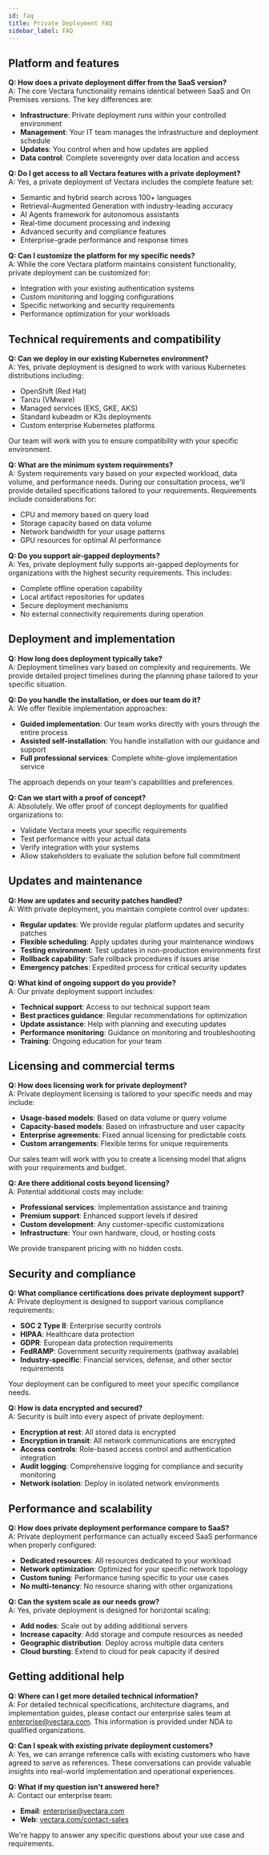 ```yaml
---
id: faq
title: Private Deployment FAQ
sidebar_label: FAQ
---
```


## Platform and features

**Q: How does a private deployment differ from the SaaS version?**  
A: The core Vectara functionality remains identical between SaaS and On Premises versions. The key differences are:
- **Infrastructure**: Private deployment runs within your controlled environment
- **Management**: Your IT team manages the infrastructure and deployment schedule
- **Updates**: You control when and how updates are applied
- **Data control**: Complete sovereignty over data location and access

**Q: Do I get access to all Vectara features with a private deployment?**  
A: Yes, a private deployment of Vectara includes the complete feature set:
- Semantic and hybrid search across 100+ languages
- Retrieval-Augmented Generation with industry-leading accuracy
- AI Agents framework for autonomous assistants
- Real-time document processing and indexing
- Advanced security and compliance features
- Enterprise-grade performance and response times

**Q: Can I customize the platform for my specific needs?**  
A: While the core Vectara platform maintains consistent functionality, private deployment can be customized for:
- Integration with your existing authentication systems
- Custom monitoring and logging configurations
- Specific networking and security requirements
- Performance optimization for your workloads

## Technical requirements and compatibility

**Q: Can we deploy in our existing Kubernetes environment?**  
A: Yes, private deployment is designed to work with various Kubernetes distributions including:
- OpenShift (Red Hat)
- Tanzu (VMware)
- Managed services (EKS, GKE, AKS)
- Standard kubeadm or K3s deployments
- Custom enterprise Kubernetes platforms

Our team will work with you to ensure compatibility with your specific environment.

**Q: What are the minimum system requirements?**  
A: System requirements vary based on your expected workload, data volume, and performance needs. During our consultation process, we'll provide detailed specifications tailored to your requirements. Requirements include considerations for:
- CPU and memory based on query load
- Storage capacity based on data volume
- Network bandwidth for your usage patterns
- GPU resources for optimal AI performance

**Q: Do you support air-gapped deployments?**  
A: Yes, private deployment fully supports air-gapped deployments for organizations with the highest security requirements. This includes:
- Complete offline operation capability
- Local artifact repositories for updates
- Secure deployment mechanisms
- No external connectivity requirements during operation

## Deployment and implementation

**Q: How long does deployment typically take?**  
A: Deployment timelines vary based on complexity and requirements. We provide detailed project timelines during the planning phase tailored to your specific situation.

**Q: Do you handle the installation, or does our team do it?**  
A: We offer flexible implementation approaches:
- **Guided implementation**: Our team works directly with yours through the entire process
- **Assisted self-installation**: You handle installation with our guidance and support
- **Full professional services**: Complete white-glove implementation service

The approach depends on your team's capabilities and preferences.

**Q: Can we start with a proof of concept?**  
A: Absolutely. We offer proof of concept deployments for qualified organizations to:
- Validate Vectara meets your specific requirements
- Test performance with your actual data
- Verify integration with your systems
- Allow stakeholders to evaluate the solution before full commitment

## Updates and maintenance

**Q: How are updates and security patches handled?**  
A: With private deployment, you maintain complete control over updates:
- **Regular updates**: We provide regular platform updates and security patches
- **Flexible scheduling**: Apply updates during your maintenance windows
- **Testing environment**: Test updates in non-production environments first
- **Rollback capability**: Safe rollback procedures if issues arise
- **Emergency patches**: Expedited process for critical security updates

**Q: What kind of ongoing support do you provide?**  
A: Our private deployment support includes:
- **Technical support**: Access to our technical support team
- **Best practices guidance**: Regular recommendations for optimization
- **Update assistance**: Help with planning and executing updates
- **Performance monitoring**: Guidance on monitoring and troubleshooting
- **Training**: Ongoing education for your team

## Licensing and commercial terms

**Q: How does licensing work for private deployment?**  
A: Private deployment licensing is tailored to your specific needs and may include:
- **Usage-based models**: Based on data volume or query volume
- **Capacity-based models**: Based on infrastructure and user capacity
- **Enterprise agreements**: Fixed annual licensing for predictable costs
- **Custom arrangements**: Flexible terms for unique requirements

Our sales team will work with you to create a licensing model that aligns with your requirements and budget.

**Q: Are there additional costs beyond licensing?**  
A: Potential additional costs may include:
- **Professional services**: Implementation assistance and training
- **Premium support**: Enhanced support levels if desired
- **Custom development**: Any customer-specific customizations
- **Infrastructure**: Your own hardware, cloud, or hosting costs

We provide transparent pricing with no hidden costs.

## Security and compliance

**Q: What compliance certifications does private deployment support?**  
A: Private deployment is designed to support various compliance requirements:
- **SOC 2 Type II**: Enterprise security controls
- **HIPAA**: Healthcare data protection
- **GDPR**: European data protection requirements
- **FedRAMP**: Government security requirements (pathway available)
- **Industry-specific**: Financial services, defense, and other sector requirements

Your deployment can be configured to meet your specific compliance needs.

**Q: How is data encrypted and secured?**  
A: Security is built into every aspect of private deployment:
- **Encryption at rest**: All stored data is encrypted
- **Encryption in transit**: All network communications are encrypted
- **Access controls**: Role-based access control and authentication integration
- **Audit logging**: Comprehensive logging for compliance and security monitoring
- **Network isolation**: Deploy in isolated network environments

## Performance and scalability

**Q: How does private deployment performance compare to SaaS?**  
A: Private deployment performance can actually exceed SaaS performance when properly configured:
- **Dedicated resources**: All resources dedicated to your workload
- **Network optimization**: Optimized for your specific network topology
- **Custom tuning**: Performance tuning specific to your use cases
- **No multi-tenancy**: No resource sharing with other organizations

**Q: Can the system scale as our needs grow?**  
A: Yes, private deployment is designed for horizontal scaling:
- **Add nodes**: Scale out by adding additional servers
- **Increase capacity**: Add storage and compute resources as needed
- **Geographic distribution**: Deploy across multiple data centers
- **Cloud bursting**: Extend to cloud for peak capacity if desired

## Getting additional help

**Q: Where can I get more detailed technical information?**  
A: For detailed technical specifications, architecture diagrams, and implementation guides, please contact our enterprise sales team at enterprise@vectara.com. This information is provided under NDA to qualified organizations.

**Q: Can I speak with existing private deployment customers?**  
A: Yes, we can arrange reference calls with existing customers who have agreed to serve as references. These conversations can provide valuable insights into real-world implementation and operational experiences.

**Q: What if my question isn't answered here?**  
A: Contact our enterprise team:
- **Email**: enterprise@vectara.com
- **Web**: [vectara.com/contact-sales](https://vectara.com/contact-sales)

We're happy to answer any specific questions about your use case and requirements.